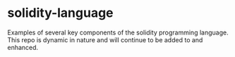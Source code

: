# solidity-language
Examples of several key components of the solidity programming language. This repo is dynamic in nature and will continue to be added to and enhanced.
